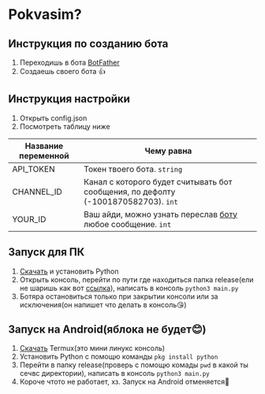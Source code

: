 # Pokvasim?
## Инструкция по созданию бота
1. Переходишь в бота [BotFather](https://t.me/botfather)
2. Создаешь своего бота 👍 

## Инструкция настройки
1. Открыть config.json
2. Посмотреть таблицу ниже

Название переменной  | Чему равна
----------------|----------------------
API_TOKEN      | Токен твоего бота. `string`
CHANNEL_ID      | Канал с которого будет считывать бот сообщения, по дефолту (-1001870582703). `int`
YOUR_ID  | Ваш айди, можно узнать переслав [боту](https://t.me/getmyid_bot) любое сообщение. `int`

## Запуск для ПК
1. [Скачать](https://www.python.org/downloads/) и установить Python
2. Открыть консоль, перейти по пути где находиться папка release(ели не шаришь как вот [ссылка](https://comp-security.net/%D0%BA%D0%B0%D0%BA-%D0%BF%D0%B5%D1%80%D0%B5%D0%B9%D1%82%D0%B8-%D0%B2-%D0%BF%D0%B0%D0%BF%D0%BA%D1%83-%D0%B8%D0%BB%D0%B8-%D0%BD%D0%B0-%D0%B4%D1%80%D1%83%D0%B3%D0%BE%D0%B9-%D0%B4%D0%B8%D1%81%D0%BA/)), написать в консоль `python3 main.py`
3. Ботяра остановиться только при закрытии консоли или за исключения(он напишет что делать в консоль😘)

## Запуск на Android(яблока не будет😊)
1. [Скачать](https://play.google.com/store/apps/details?id=com.termux) Termux(это мини линукс консоль)
2. Установить Python с помощю команды `pkg install python`
3. Перейти в папку release(проверь с помощю комады `pwd` в какой ты сечвс директории), написать в консоль `python3 main.py`
4. Короче чтото не работает, хз. Запуск на Android отменяется🤗
